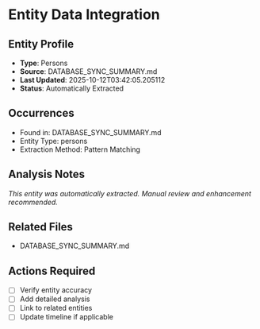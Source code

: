 # Entity Data Integration

## Entity Profile
- **Type**: Persons
- **Source**: DATABASE_SYNC_SUMMARY.md
- **Last Updated**: 2025-10-12T03:42:05.205112
- **Status**: Automatically Extracted

## Occurrences
- Found in: DATABASE_SYNC_SUMMARY.md
- Entity Type: persons
- Extraction Method: Pattern Matching

## Analysis Notes
*This entity was automatically extracted. Manual review and enhancement recommended.*

## Related Files
- DATABASE_SYNC_SUMMARY.md

## Actions Required
- [ ] Verify entity accuracy
- [ ] Add detailed analysis
- [ ] Link to related entities
- [ ] Update timeline if applicable
